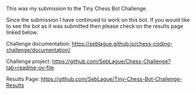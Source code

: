 This was my submission to the Tiny Chess Bot Challenge.

Since the submission I have continued to work on this bot. If you would like to see the bot as it was submitted then please check on the results page linked below.

Challenge documentation: https://seblague.github.io/chess-coding-challenge/documentation/

Challenge project: https://github.com/SebLague/Chess-Challenge?tab=readme-ov-file

Results Page: https://github.com/SebLague/Tiny-Chess-Bot-Challenge-Results
